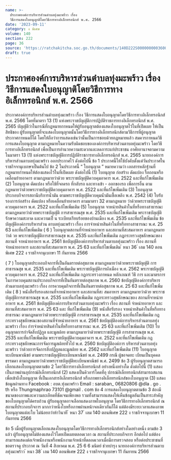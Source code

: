 ```yaml
---
name: >-
  ประกาศองค์การบริหารส่วนตำบลทุ่งมะพร้าว เรื่อง
  วิธีการแสดงใบอนุญาติโดยวิธีการทางอิเล็กทรอนิกส์ พ.ศ. 2566
date: '2023-09-11'
category: ง พิเศษ
volume: 140
section: 222
page: 36
source: 'https://ratchakitcha.soc.go.th/documents/140D222S0000000003600.pdf'
draft: true
---
```


# ประกาศองค์การบริหารส่วนตำบลทุ่งมะพร้าว เรื่อง วิธีการแสดงใบอนุญาติโดยวิธีการทางอิเล็กทรอนิกส์ พ.ศ. 2566

ประกาศองค์การบริหารส่วนตำบลทุ่งมะพร้าว เรื่อง วิธีการแสดงใบอนุญาตโดยวิธีการทางอิเล็กทรอนิกส์ พ.ศ. 2566 โดยที่มาตรา 13 (1) แห่งพระราชบัญญัติการปฏิบัติราชการทางอิเล็กทรอนิกส์ พ.ศ. 2565 บัญญัติว่าในกรณีที่กฎหมายกาหนดให้ผู้รับอนุญาตต้องแสดงใบอนุญาตไว้ในที่เปิดเผย ให้เป็นสิทธิของ ผู้รับอนุญาตที่จะแสดงใบอนุญาตนั้นโดยวิธีการทางอิเล็กทรอนิกส์ตามวิธีการที่ผู้อนุญาตประกาศกาหนดก็ได้ โดยให้ถือว่าการแสดงเช่นว่านั้นเป็นการชอบด้วยกฎหมายแล้ว สมควรกาหนดวิธีการแสดงใบอนุญาต ตามกฎหมายในความรับผิดชอบขององค์การบริหารส่วนตาบลทุ่งมะพร้าว โดยวิธีการทางอิเล็กทรอนิกส์ เพื่อเป็นการอำนวยความสะดวกและลดภาระแก่ประชาชน อาศัยอานาจตามความในมาตรา 13 (1) แห่งพระราชบัญญัติการปฏิบัติราชการทางอิเล็กทรอนิกส์ พ.ศ. 2565 นายกองค์การบริหารส่วนตาบลทุ่งมะพร้าว ออกประกาศไว้ ดังต่อไปนี้ ข้อ 1 ประกาศนี้ให้ใช้บังคับตั้งแต่วันประกาศในราชกิจจานุเบกษาเป็นต้นไป ข้อ 2 ในประกาศนี้ “ ใบอนุญาต ” หมายความว่า เอกสารหลักฐำนที่กฎหมายกำหนดให้ต้องแสดงไว้ในที่เปิดเผย ดังต่อไปนี้ (1) ใบอนุญาต ก่อสร้าง ดัดแปลง รื้อถอนหรือเคลื่อนย้ายอาคาร ตามกฎหมายว่าด้วย พระราชบัญญัติควบคุมอาคาร พ.ศ. 2522 และที่แก้ไขเพิ่มเติม (2) ใบอนุญาต ดัดแปลง หรือใช้ที่จอดรถ ที่กลับรถ และทางเข้า - ออกของรถ เพื่อการอื่น ตามกฎหมายว่าด้วยพระราชบัญญัติควบคุมอาคาร พ.ศ. 2522 และที่แก้ไขเพิ่มเติม (3) ใบอนุญาตประกอบกิจการสถานีบริการน้ำมัน ตามพระราชบัญญัติควบคุมน้ำมันเชื้อเพลิง พ.ศ. 2542 (4) ใบรับรองการก่อสร้าง ดัดแปลง หรือเคลื่อนย้ายอาคาร ตามมาตรา 32 ตามกฎหมาย ว่าด้วยพระราชบัญญัติควบคุมอาคาร พ.ศ. 2522 และที่แก้ไขเพิ่มเติม (5) ใบอนุญาต จาหน่ายสินค้าในที่หรือทางสาธารณะ ตามกฎหมายว่าด้วยพระราชบัญญัติ การสาธารณสุข พ.ศ. 2535 และที่แก้ไขเพิ่มเติม พระราชบัญญัติรักษาความสะอาด และความเป็ น ระเบียบเรียบร้อยของบ้านเมือง พ.ศ. 2535 และที่แก้ไขเพิ่มเติม ข้อบัญญัติองค์การบริหารส่วน ตาบลทุ่งมะพร้าว เรื่อง การจำหน่ายสินค้าในที่หรือทางสาธารณะ พ.ศ. 25 63 และที่แก้ไขเพิ่มเติม ( 6 ) ใบอนุญาตสถานที่จำหน่ายอาหาร และสถานที่สะสมอาหาร ตามกฎหมายว่าด้ วย พระราชบัญญัติการสาธารณสุข พ.ศ. 2535 และที่แก้ไขเพิ่มเติม กฎกระทรวงสุขลักษณะของสถานที่ จาหน่ายอาหาร พ.ศ. 2561 ข้อบัญญัติองค์การบริหารส่วนตาบลทุ่งมะพร้าว เรื่อง สถานที่จำหน่ายอาหาร และสถานที่สะสมอาหาร พ.ศ. 25 63 และที่แก้ไขเพิ่มเติม ้ หนา 36 ่ เลม 140 ตอนพิเศษ 222 ง ราชกิจจานุเบกษา 11 กันยายน 2566

( 7 ) ใบอนุญาตประกอบกิจการที่เป็นอันตรายต่อสุขภาพ ตามกฎหมายว่าด้วยพระราชบัญญัติ การสาธารณสุข พ.ศ. 2535 และที่แก้ไขเพิ่มเติม พระราชบัญญัติการผังเมือง พ.ศ. 2562 พระราชบัญญัติควบคุมอาคาร พ.ศ. 2522 และที่แก้ไขเพิ่มเติม กฎกระทรวงกาหนด หลักเกณฑ์ วิธี การ และมาตรการในการควบคุมสถานประกอบกิจการที่เป็นอันตรายต่อสุขภาพ พ.ศ. 2560 ข้อบัญญัติองค์การบริหารส่วนตาบลทุ่งมะพร้าว เรื่อง การควบคุมกิจการที่เป็นอันตรายต่อสุขภาพ พ.ศ. 25 63 และที่แก้ไขเพิ่มเติม ( 8 ) หนังสือรับรองสถานที่จาหน่ายอาหาร และสถานที่สะ สมอาหาร ตามกฎหมายว่าด้วย พระราชบัญญัติการสาธารณสุข พ.ศ. 2535 และที่แก้ไขเพิ่มเติม กฎกระทรวงสุขลักษณะของ สถานที่จาหน่ายอาหาร พ.ศ. 2561 ข้อบัญญัติองค์การบริหารส่วนตาบลทุ่งมะพร้าว เรื่อง สถานที่ จำหน่ายอาหาร และสถานที่สะสมอาหาร พ.ศ. 25 63 และ ที่แก้ไขเพิ่มเติม (9) หนังสือรับรอง จาหน่ายสินค้าในที่หรือทางสาธารณะ ตามกฎหมายว่าด้วยพระราชบัญญัติ การสาธารณสุข พ.ศ. 2535 และที่แก้ไขเพิ่มเติม กฎกระทรวงสุขลักษณะของสถานที่จำหน่ายอาหาร พ.ศ. 2561 ข้อบัญญัติองค์การบริหารส่วนตาบลทุ่งมะพร้าว เรื่อง กำรจำหน่ายสินค้าในที่หรือทางสาธารณะ พ.ศ. 25 63 และที่แก้ไขเพิ่มเติม (10) ใบอนุญาตการกำจัดสิ่งปฏิกูล และมูลฝอย ตามกฎหมายว่าด้วยพระราชบัญญัติ การสาธารณสุข พ.ศ. 2535 และที่แก้ไขเพิ่มเติม พระราชบัญญัติควบคุมอาคาร พ.ศ. 2522 และที่แก้ไขเพิ่มเติม กฎกระทรวงสุขลักษณะการจัดการมูลฝอยทั่วไป พ.ศ. 2560 ข้อบัญญัติองค์การ บริหารส่วนตาบลทุ่งมะพร้าว ว่าด้วยการจัดการสิ่งปฏิกูลและมูลฝอย พ.ศ. 2562 และที่แก้ไขเพิ่มเติม (11) ใบอนุญาตทะเบียนพาณิชย์ ตามพระราชบัญญัติทะเบียนพาณิชย์ พ.ศ. 2499 กรณี ผู้ขอจดทะ เบียนเป็นบุคคลธรรมดา ตามกฎหมายว่าด้วยพระราชบัญญัติทะเบียนพาณิชย์ พ.ศ. 2499 ข้อ 3 ผู้รับอนุญาตสามารถเลือกแสดงใบอนุญาตตามข้อ 2 โดยวิธีการทางอิเล็กทรอนิกส์ อย่างหนึ่งอย่างใด ดังต่อไปนี้ (1) แสดงเป็นภาพผ่านอุปกรณ์อิเล็กทรอนิกส์ (2) แสดงเป็นคิวอาร์โคดที่อุ ปกรณ์อิเล็กทรอนิกส์สามารถสแกนเพื่อเข้าถึงใบอนุญาต ที่เป็นเอกสารอิเล็กทรอนิกส์ หรือภาพทางอิเล็กทรอนิกส์ของใบอนุญาต (3) แสดงข้อมูลผ่านทาง Facebook : อบต.ทุ่งมะพร้าว Email : saraban_ 06820806 @dla . go . th หรือ Thungmaphrao 73101 @gmail . com ข้อ 4 การแสดงใบอนุญาตตามข้อ 3 ต้องมีขนาดของภาพและความละเอียดที่ชัดเจนเพียงพอ รวมทั้งสามารถแสดงให้เห็นข้อมูลอันเป็นสาระสำคัญของใบอนุญาตได้ครบถ้วน ผู้รับอนุญาตอาจเลือกแสดงภาพใบอนุญาต โดยวิธีการทางอิเล็กทรอนิกส์ ณ สถานที่ประกอบกิจการ มากกว่าหนึ่งใบหรือภาพผ่านหน้าจอเดียวกันก็ได้ แต่ต้องมีระยะเวลาแสดงภาพใบอนุญาตแต่ละใบ ไม่น้อยกว่าห้าวินาที ้ หนา 37 ่ เลม 140 ตอนพิเศษ 222 ง ราชกิจจานุเบกษา 11 กันยายน 2566

ข้อ 5 เมื่อผู้รับอนุญาตเลือกแสดงใบอนุญาตโดยวิธีการทางอิเล็กทรอนิกส์อย่างใดอย่างหนึ่ง ตามข้อ 3 แล้ว ผู้รับอนุญาตไม่ต้องแสดงไว้โดยเปิดเผยตลอดเวลา ณ สถานที่ประกอบกิจการ อีกต่อไป แต่ต้องสามารถแสดงต่อเจ้าพนักงานหรือพนักงานเจ้าหน้าที่ตลอดเวลาเมื่อมีการตรวจสอบ หรือต่อประชาชนที่ขอตรวจดู ประกาศ ณ วันที่ 4 สิงหาคม พ.ศ. 25 6 6 มนิตย์ ช่วยบำรุง นายกองค์การบริหารส่วนตาบลทุ่งมะพร้าว ้ หนา 38 ่ เลม 140 ตอนพิเศษ 222 ง ราชกิจจานุเบกษา 11 กันยายน 2566
